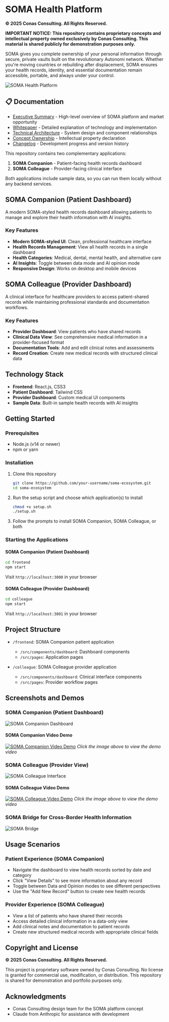 # SOMA Health Platform

**© 2025 Conas Consulting. All Rights Reserved.**

**IMPORTANT NOTICE: This repository contains proprietary concepts and intellectual property owned exclusively by Conas Consulting. This material is shared publicly for demonstration purposes only.**

SOMA gives you complete ownership of your personal information through secure, private vaults built on the revolutionary Autonomi network. Whether you're moving countries or rebuilding after displacement, SOMA ensures your health records, identity, and essential documentation remain accessible, portable, and always under your control.

![SOMA Health Platform](https://static.wixstatic.com/media/afc39f_d083e6a050b841a0bc83b72924531191~mv2.png)

## 📋 Documentation

- [Executive Summary](docs/executive-summary.md) - High-level overview of SOMA platform and market opportunity
- [Whitepaper](docs/whitepaper.md) - Detailed explanation of technology and implementation
- [Technical Architecture](docs/technical-architecture.md) - System design and component relationships
- [Concept Ownership](docs/CONCEPT_OWNERSHIP.md) - Intellectual property declaration
- [Changelog](CHANGELOG.md) - Development progress and version history

This repository contains two complementary applications:

1. **SOMA Companion** - Patient-facing health records dashboard
2. **SOMA Colleague** - Provider-facing clinical interface

Both applications include sample data, so you can run them locally without any backend services.

## SOMA Companion (Patient Dashboard)

A modern SOMA-styled health records dashboard allowing patients to manage and explore their health information with AI insights.

### Key Features

- **Modern SOMA-styled UI**: Clean, professional healthcare interface
- **Health Records Management**: View all health records in a single dashboard
- **Health Categories**: Medical, dental, mental health, and alternative care
- **AI Insights**: Toggle between data mode and AI opinion mode 
- **Responsive Design**: Works on desktop and mobile devices

## SOMA Colleague (Provider Dashboard)

A clinical interface for healthcare providers to access patient-shared records while maintaining professional standards and documentation workflows.

### Key Features

- **Provider Dashboard**: View patients who have shared records
- **Clinical Data View**: See comprehensive medical information in a provider-focused format
- **Documentation Tools**: Add and edit clinical notes and assessments
- **Record Creation**: Create new medical records with structured clinical data

## Technology Stack

- **Frontend**: React.js, CSS3
- **Patient Dashboard**: Tailwind CSS
- **Provider Dashboard**: Custom medical UI components
- **Sample Data**: Built-in sample health records with AI insights

## Getting Started

### Prerequisites

- Node.js (v14 or newer)
- npm or yarn

### Installation

1. Clone this repository
   ```bash
   git clone https://github.com/your-username/soma-ecosystem.git
   cd soma-ecosystem
   ```

2. Run the setup script and choose which application(s) to install
   ```bash
   chmod +x setup.sh
   ./setup.sh
   ```

3. Follow the prompts to install SOMA Companion, SOMA Colleague, or both

### Starting the Applications

#### SOMA Companion (Patient Dashboard)
```bash
cd frontend
npm start
```
Visit `http://localhost:3000` in your browser

#### SOMA Colleague (Provider Dashboard)
```bash
cd colleague
npm start
```
Visit `http://localhost:3001` in your browser

## Project Structure

- `/frontend`: SOMA Companion patient application
  - `/src/components/dashboard`: Dashboard components
  - `/src/pages`: Application pages
  
- `/colleague`: SOMA Colleague provider application
  - `/src/components/dashboard`: Clinical interface components
  - `/src/pages`: Provider workflow pages

## Screenshots and Demos

### SOMA Companion (Patient Dashboard)
![SOMA Companion Dashboard](https://static.wixstatic.com/media/afc39f_570d18746af94c1194c513b7b23a3945~mv2.png)

#### SOMA Companion Video Demo
[![SOMA Companion Video Demo](https://static.wixstatic.com/media/afc39f_570d18746af94c1194c513b7b23a3945~mv2.png)](https://video.wixstatic.com/video/afc39f_00b381825dae4ef6a8bae53b3a350744/1080p/mp4/file.mp4)
*Click the image above to view the demo video*

### SOMA Colleague (Provider View)
![SOMA Colleague Interface](https://static.wixstatic.com/media/afc39f_02068bd3082742128ba57b3e17af2e5b~mv2.png)

#### SOMA Colleague Video Demo
[![SOMA Colleague Video Demo](https://static.wixstatic.com/media/afc39f_02068bd3082742128ba57b3e17af2e5b~mv2.png)](https://video.wixstatic.com/video/afc39f_f40f1cd5fca241b4998b3f551a51c627/1080p/mp4/file.mp4)
*Click the image above to view the demo video*

### SOMA Bridge for Cross-Border Health Information
![SOMA Bridge](https://static.wixstatic.com/media/afc39f_02068bd3082742128ba57b3e17af2e5b~mv2.png)

## Usage Scenarios

### Patient Experience (SOMA Companion)
- Navigate the dashboard to view health records sorted by date and category
- Click "View Details" to see more information about any record
- Toggle between Data and Opinion modes to see different perspectives
- Use the "Add New Record" button to create new health records

### Provider Experience (SOMA Colleague)
- View a list of patients who have shared their records
- Access detailed clinical information in a data-only view
- Add clinical notes and documentation to patient records
- Create new structured medical records with appropriate clinical fields

## Copyright and License

**© 2025 Conas Consulting. All Rights Reserved.**

This project is proprietary software owned by Conas Consulting. No license is granted for commercial use, modification, or distribution. This repository is shared for demonstration and portfolio purposes only.

## Acknowledgments

- Conas Consulting design team for the SOMA platform concept
- Claude from Anthropic for assistance with development